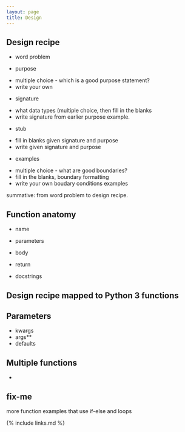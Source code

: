 ```yaml
---
layout: page
title: Design
---
```


## Design recipe
- word problem

- purpose

* multiple choice - which is a good purpose statement?
* write your own

- signature

* what data types (multiple choice, then fill in the blanks
* write signature from earlier purpose example.

- stub 

* fill in blanks given signature and purpose
* write given signature and purpose

- examples

* multiple choice - what are good boundaries?
* fill in the blanks, boundary formatting
* write your own boudary conditions examples

summative: from word problem to design recipe.


## Function anatomy

- name
- parameters
- body
- return

- docstrings

## Design recipe mapped to Python 3 functions

## Parameters

- kwargs
- args**
- defaults 

## Multiple functions

- 

## fix-me

more function examples that use if-else and loops


{% include links.md %}
